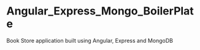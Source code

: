 # Angular_Express_Mongo_BoilerPlate
Book Store application built using Angular, Express and MongoDB
